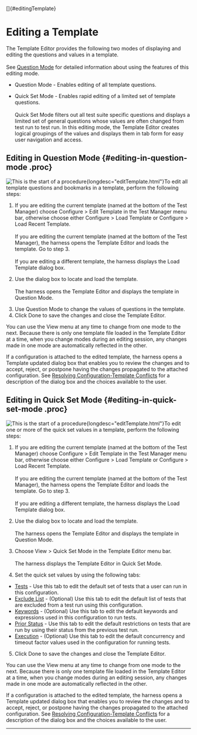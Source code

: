 
[]{#editingTemplate}

# Editing a Template

The Template Editor provides the following two modes of displaying and editing the questions and
values in a template.\
\
See [Question Mode](questionModeTE.html) for detailed information about using the features of this
editing mode.

-   Question Mode - Enables editing of all template questions.

<!-- -->

-   Quick Set Mode - Enables rapid editing of a limited set of template questions.\
    \
    Quick Set Mode filters out all test suite specific questions and displays a limited set of
    general questions whose values are often changed from test run to test run. In this editing
    mode, the Template Editor creates logical groupings of the values and displays them in tab form
    for easy user navigation and access.

## Editing in Question Mode {#editing-in-question-mode .proc}

![This is the start of a procedure](../../images/hg_proc.gif){longdesc="editTemplate.html"}To edit
all template questions and bookmarks in a template, perform the following steps:

1.  If you are editing the current template (named at the bottom of the Test Manager) choose
    Configure \> Edit Template in the Test Manager menu bar, otherwise choose either Configure \>
    Load Template or Configure \> Load Recent Template.\
    \
    If you are editing the current template (named at the bottom of the Test Manager), the harness
    opens the Template Editor and loads the template. Go to step 3.\
    \
    If you are editing a different template, the harness displays the Load Template dialog box.

<!-- -->

2.  Use the dialog box to locate and load the template.\
    \
    The harness opens the Template Editor and displays the template in Question Mode.

<!-- -->

3.  Use Question Mode to change the values of questions in the template.
4.  Click Done to save the changes and close the Template Editor.

You can use the View menu at any time to change from one mode to the next. Because there is only one
template file loaded in the Template Editor at a time, when you change modes during an editing
session, any changes made in one mode are automatically reflected in the other.

If a configuration is attached to the edited template, the harness opens a Template updated dialog
box that enables you to review the changes and to accept, reject, or postpone having the changes
propagated to the attached configuration. See [Resolving Configuration-Template
Conflicts](../templates/resolveConflicts.html) for a description of the dialog box and the choices
available to the user.

## Editing in Quick Set Mode {#editing-in-quick-set-mode .proc}

![This is the start of a procedure](../../images/hg_proc.gif){longdesc="editTemplate.html"}To edit
one or more of the quick set values in a template, perform the following steps:

1.  If you are editing the current template (named at the bottom of the Test Manager) choose
    Configure \> Edit Template in the Test Manager menu bar, otherwise choose either Configure \>
    Load Template or Configure \> Load Recent Template.\
    \
    If you are editing the current template (named at the bottom of the Test Manager), the harness
    opens the Template Editor and loads the template. Go to step 3.\
    \
    If you are editing a different template, the harness displays the Load Template dialog box.

<!-- -->

2.  Use the dialog box to locate and load the template.\
    \
    The harness opens the Template Editor and displays the template in Question Mode.

<!-- -->

3.  Choose View \> Quick Set Mode in the Template Editor menu bar.\
    \
    The harness displays the Template Editor in Quick Set Mode.

<!-- -->

4.  Set the quick set values by using the following tabs:

-   [Tests](testsTabTE.html) - Use this tab to edit the default set of tests that a user can run in
    this configuration.
-   [Exclude List](excludeTabTE.html) - (Optional) Use this tab to edit the default list of tests
    that are excluded from a test run using this configuration.
-   [Keywords](keywordsTabTE.html) - (Optional) Use this tab to edit the default keywords and
    expressions used in this configuration to run tests.
-   [Prior Status](statusTabTE.html) - Use this tab to edit the default restrictions on tests that
    are run by using their status from the previous test run.
-   [Execution](execTabTE.html) - (Optional) Use this tab to edit the default concurrency and
    timeout factor values used in the configuration for running tests.

5.  Click Done to save the changes and close the Template Editor.

You can use the View menu at any time to change from one mode to the next. Because there is only one
template file loaded in the Template Editor at a time, when you change modes during an editing
session, any changes made in one mode are automatically reflected in the other.

If a configuration is attached to the edited template, the harness opens a Template updated dialog
box that enables you to review the changes and to accept, reject, or postpone having the changes
propagated to the attached configuration. See [Resolving Configuration-Template
Conflicts](../templates/resolveConflicts.html) for a description of the dialog box and the choices
available to the user.

----------------------------------------------------------------------------------------------------


